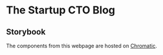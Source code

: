 # The Startup CTO Blog

## Storybook

The components from this webpage are hosted on [Chromatic](https://main--63ae2da33e662a5a8af367b9.chromatic.com/).
